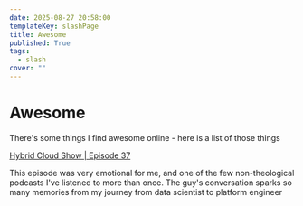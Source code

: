 ```yaml
---
date: 2025-08-27 20:58:00
templateKey: slashPage
title: Awesome
published: True
tags:
  - slash
cover: ""
---
```


# Awesome

There's some things I find awesome online - here is a list of those things

[Hybrid Cloud Show | Episode 37](https://latenightlinux.com/hcs37/)

This episode was very emotional for me, and one of the few non-theological
podcasts I've listened to more than once. The guy's conversation sparks so many
memories from my journey from data scientist to platform engineer
